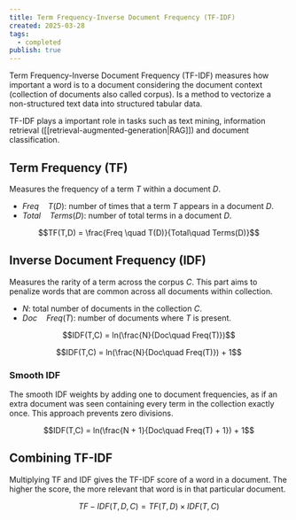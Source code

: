 ```yaml
---
title: Term Frequency-Inverse Document Frequency (TF-IDF)
created: 2025-03-28
tags:
  - completed
publish: true
---
```

Term Frequency-Inverse Document Frequency (TF-IDF) measures how important a word is to a document considering the document context (collection of documents also called corpus). Is a method to vectorize a non-structured text data into structured tabular data.

TF-IDF plays a important role in tasks such as text mining, information retrieval ([[retrieval-augmented-generation|RAG]]) and document classification.

## Term Frequency (TF)

Measures the frequency of a term $T$ within a document $D$.

- $Freq \quad T(D)$: number of times that a term $T$ appears in a document $D$.
- $Total\quad Terms(D)$: number of total terms in a document $D$.

$$TF(T,D) = \frac{Freq \quad T(D)}{Total\quad Terms(D)}$$

## Inverse Document Frequency (IDF)

Measures the rarity of a term across the corpus $C$. This part aims to penalize words that are common across all documents within collection.

- $N$: total number of documents in the collection $C$.
- $Doc\quad Freq(T)$: number of documents where $T$ is present.

$$IDF(T,C) = ln(\frac{N}{Doc\quad Freq(T)})$$

$$IDF(T,C) = ln(\frac{N}{Doc\quad Freq(T)}) + 1$$

### Smooth IDF

The smooth IDF weights by adding one to document frequencies, as if an extra document was seen containing every term in the collection exactly once. This approach prevents zero divisions.

$$IDF(T,C) = ln(\frac{N + 1}{Doc\quad Freq(T) + 1}) + 1$$

## Combining TF-IDF

Multiplying TF and IDF gives the TF-IDF score of a word in a document. The higher the score, the more relevant that word is in that particular document.

$$TF-IDF(T,D,C) = TF(T,D) \times IDF(T, C)$$